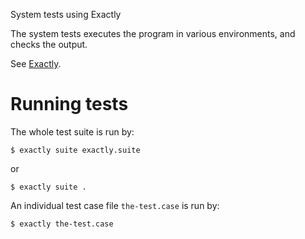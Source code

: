 System tests using Exactly

The system tests executes the program in various environments, and checks the output.

See [Exactly](https://github.com/emilkarlen/exactly).


# Running tests

The whole test suite is run by:

    $ exactly suite exactly.suite

or

    $ exactly suite .

An individual test case file `the-test.case` is run by:

    $ exactly the-test.case
